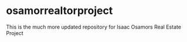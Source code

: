 # osamorrealtorproject
This is the much more updated repository for Isaac Osamors Real Estate Project
